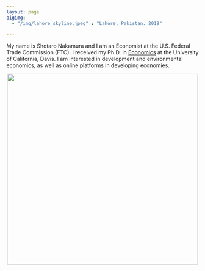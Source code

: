 ```yaml
---
layout: page
bigimg:
  - "/img/lahore_skyline.jpeg" : "Lahore, Pakistan. 2019"

---
```

My name is Shotaro Nakamura and I am an Economist at the U.S. Federal Trade Commission (FTC). I received my Ph.D. in [Economics](https://economics.ucdavis.edu/) at the University of California, Davis. I am interested in development and environmental economics, as well as online platforms in developing economies.

<center>
<img src="/img/shotaro-4a.jpg" width="500">
<center>
